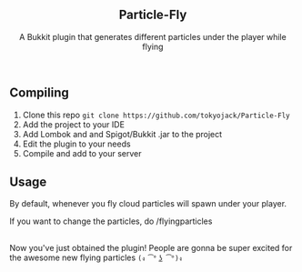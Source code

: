 <h2  align="center">Particle-Fly</h2>
<p  align="center">A Bukkit plugin that generates different particles under the player while flying</p>

<br/>

## Compiling

1. Clone this repo ```git clone https://github.com/tokyojack/Particle-Fly```
2. Add the project to your IDE
3. Add Lombok and and Spigot/Bukkit .jar to the project 
4. Edit the plugin to your needs
5. Compile and add to your server

## Usage

By default, whenever you fly cloud particles will spawn under your player.

If you want to change the particles, do /flyingparticles

##

Now you've just obtained the plugin! People are gonna be super excited for the awesome new flying particles ```(ง ͡° ͜ʖ ͡°)ง```

